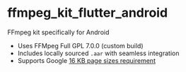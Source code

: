 # ffmpeg_kit_flutter_android

FFmpeg kit specifically for Android

* Uses FFMpeg Full GPL 7.0.0 (custom build)
* Includes locally sourced `.aar` with seamless integration
* Supports Google [16 KB page sizes requirement](https://developer.android.com/guide/practices/page-sizes)